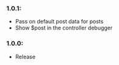 ### 1.0.1:
* Pass on default post data for posts
* Show $post in the controller debugger

### 1.0.0:
* Release
